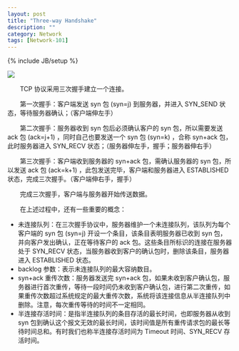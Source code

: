```yaml
---
layout: post
title: "Three-way Handshake"
description: ""
category: Network
tags: [Network-101]
---
```

{% include JB/setup %}

![](https://farm6.staticflickr.com/5733/23552709929_21a00cabcb_o_d.png)

　　TCP 协议采用三次握手建立一个连接。  
 
　　第一次握手：客户端发送 syn 包 (syn=j) 到服务器，并进入 SYN_SEND 状态，等待服务器确认；（客户端伸左手）  
 
　　第二次握手：服务器收到 syn 包后必须确认客户的 syn 包，所以需要发送 ack 包 (ack=j+1) ，同时自己也要发送一个 syn 包 (syn=k) ，合称 syn+ack 包，此时服务器进入 SYN_RECV 状态；（服务器伸左手，握手；服务器伸右手）  
 
　　第三次握手：客户端收到服务器的 syn+ack 包，需确认服务器的 syn 包，所以发送 ack 包 (ack=k+1) ，此包发送完毕，客户端和服务器进入 ESTABLISHED 状态，完成三次握手。（客户端伸右手，握手）  
 
　　完成三次握手，客户端与服务器开始传送数据。  

　　在上述过程中，还有一些重要的概念：
 
* 未连接队列：在三次握手协议中，服务器维护一个未连接队列，该队列为每个客户端的 syn 包 (syn=j) 开设一个条目，该条目表明服务器已收到 syn 包，并向客户发出确认，正在等待客户的 ack 包。这些条目所标识的连接在服务器处于 SYN_RECV 状态，当服务器收到客户的确认包时，删除该条目，服务器进入 ESTABLISHED 状态。
* backlog 参数：表示未连接队列的最大容纳数目。
* syn+ack 重传次数：服务器发送完 syn+ack 包，如果未收到客户确认包，服务器进行首次重传，等待一段时间仍未收到客户确认包，进行第二次重传，如果重传次数超过系统规定的最大重传次数，系统将该连接信息从半连接队列中删除。注意，每次重传等待的时间不一定相同。
* 半连接存活时间：是指半连接队列的条目存活的最长时间，也即服务器从收到 syn 包到确认这个报文无效的最长时间，该时间值是所有重传请求包的最长等待时间总和。有时我们也称半连接存活时间为 Timeout 时间、SYN_RECV 存活时间。

